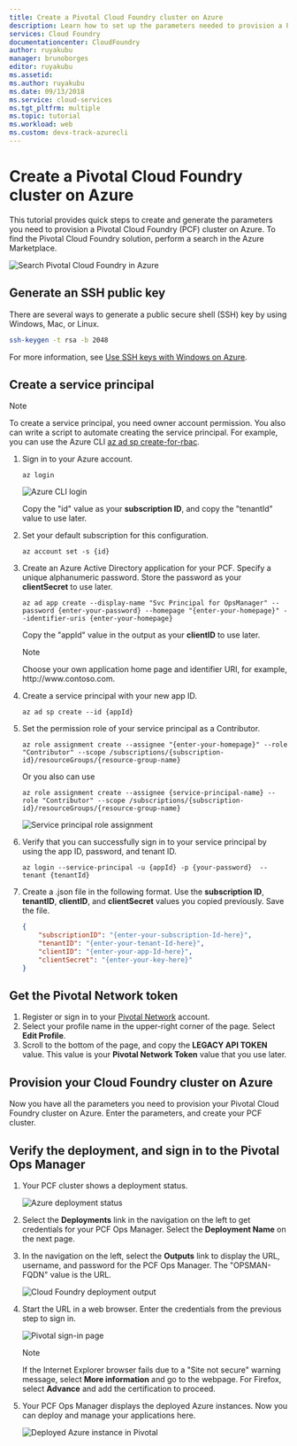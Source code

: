 ```yaml
---
title: Create a Pivotal Cloud Foundry cluster on Azure
description: Learn how to set up the parameters needed to provision a Pivotal Cloud Foundry (PCF) cluster on Azure
services: Cloud Foundry
documentationcenter: CloudFoundry
author: ruyakubu
manager: brunoborges
editor: ruyakubu
ms.assetid:
ms.author: ruyakubu
ms.date: 09/13/2018
ms.service: cloud-services
ms.tgt_pltfrm: multiple
ms.topic: tutorial
ms.workload: web 
ms.custom: devx-track-azurecli
---
```


# Create a Pivotal Cloud Foundry cluster on Azure

This tutorial provides quick steps to create and generate the parameters you need to provision a Pivotal Cloud Foundry (PCF) cluster on Azure. To find the Pivotal Cloud Foundry solution, perform a search in the Azure Marketplace.

![Search Pivotal Cloud Foundry in Azure](media/deploy/pcf-marketplace.png)


## Generate an SSH public key

There are several ways to generate a public secure shell (SSH) key by using Windows, Mac, or Linux.

```Bash
ssh-keygen -t rsa -b 2048
```

For more information, see [Use SSH keys with Windows on Azure](../virtual-machines/linux/ssh-from-windows.md).

## Create a service principal

> [!NOTE]
>
> To create a service principal, you need owner account permission. You also can write a script to automate creating the service principal. For example, you can use the Azure CLI [az ad sp create-for-rbac](/cli/azure/ad/sp).

1. Sign in to your Azure account.

    ```azurecli
    az login
    ```

    ![Azure CLI login](media/deploy/az-login-output.png )
 
    Copy the "id" value as your **subscription ID**, and copy the "tenantId" value to use later.

2. Set your default subscription for this configuration.

    ```azurecli
    az account set -s {id}
    ```

3. Create an Azure Active Directory application for your PCF. Specify a unique alphanumeric password. Store the password as your **clientSecret** to use later.

    ```azurecli
    az ad app create --display-name "Svc Principal for OpsManager" --password {enter-your-password} --homepage "{enter-your-homepage}" --identifier-uris {enter-your-homepage}
    ```

    Copy the "appId" value in the output as your **clientID** to use later.

    > [!NOTE]
    >
    > Choose your own application home page and identifier URI, for example, http\://www\.contoso.com.

4. Create a service principal with your new app ID.

    ```azurecli
    az ad sp create --id {appId}
    ```

5. Set the permission role of your service principal as a Contributor.

    ```azurecli
    az role assignment create --assignee "{enter-your-homepage}" --role "Contributor" --scope /subscriptions/{subscription-id}/resourceGroups/{resource-group-name}
    ```

    Or you also can use

    ```azurecli
    az role assignment create --assignee {service-principal-name} --role "Contributor" --scope /subscriptions/{subscription-id}/resourceGroups/{resource-group-name}
    ```

    ![Service principal role assignment](media/deploy/svc-princ.png )

6. Verify that you can successfully sign in to your service principal by using the app ID, password, and tenant ID.

    ```azurecli
    az login --service-principal -u {appId} -p {your-password}  --tenant {tenantId}
    ```

7. Create a .json file in the following format. Use the **subscription ID**, **tenantID**, **clientID**, and **clientSecret** values you copied previously. Save the file.

    ```json
    {
        "subscriptionID": "{enter-your-subscription-Id-here}",
        "tenantID": "{enter-your-tenant-Id-here}",
        "clientID": "{enter-your-app-Id-here}",
        "clientSecret": "{enter-your-key-here}"
    }
    ```

## Get the Pivotal Network token

1. Register or sign in to your [Pivotal Network](https://network.pivotal.io) account.
2. Select your profile name in the upper-right corner of the page. Select **Edit Profile**.
3. Scroll to the bottom of the page, and copy the **LEGACY API TOKEN** value. This value is your **Pivotal Network Token** value that you use later.

## Provision your Cloud Foundry cluster on Azure

Now you have all the parameters you need to provision your Pivotal Cloud Foundry cluster on Azure.
Enter the parameters, and create your PCF cluster.

## Verify the deployment, and sign in to the Pivotal Ops Manager

1. Your PCF cluster shows a deployment status.

    ![Azure deployment status](media/deploy/deployment.png )

2. Select the **Deployments** link in the navigation on the left to get credentials for your PCF Ops Manager. Select the **Deployment Name** on the next page.
3. In the navigation on the left, select the **Outputs** link to display the URL, username, and password for the PCF Ops Manager. The "OPSMAN-FQDN" value is the URL.
 
    ![Cloud Foundry deployment output](media/deploy/deploy-outputs.png )
 
4. Start the URL in a web browser. Enter the credentials from the previous step to sign in.

    ![Pivotal sign-in page](media/deploy/pivotal-login.png )
         
    > [!NOTE]
    >
    > If the Internet Explorer browser fails due to a "Site not secure" warning message, select **More information** and go to the webpage. For Firefox, select **Advance** and add the certification to proceed.

5. Your PCF Ops Manager displays the deployed Azure instances. Now you can deploy and manage your applications here.
               
    ![Deployed Azure instance in Pivotal](media/deploy/ops-mgr.png )
